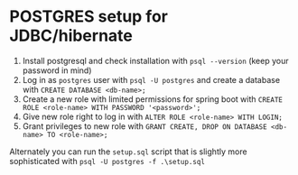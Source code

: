 # POSTGRES setup for JDBC/hibernate

1. Install postgresql and check installation with `psql --version` (keep your password in mind)
2. Log in as `postgres` user with `psql -U postgres` and create a database with `CREATE DATABASE <db-name>;`
3. Create a new role with limited permissions for spring boot with `CREATE ROLE <role-name> WITH PASSWORD '<password>';`
4. Give new role right to log in with `ALTER ROLE <role-name> WITH LOGIN;`
5. Grant privileges to new role with `GRANT CREATE, DROP ON DATABASE <db-name> TO <role-name>;`

Alternately you can run the `setup.sql` script that is slightly more sophisticated with `psql -U postgres -f .\setup.sql`